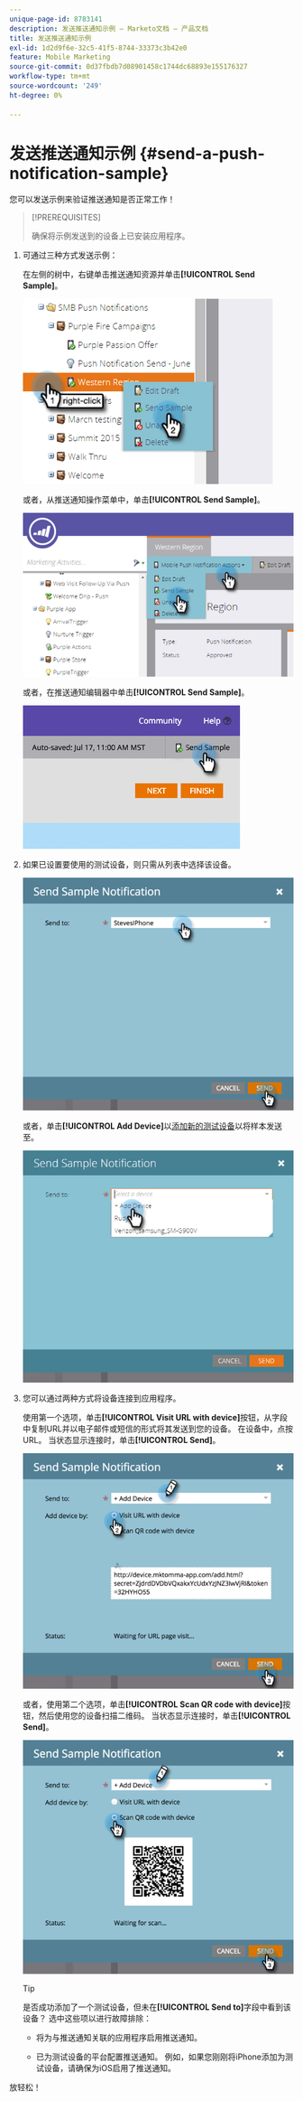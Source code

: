 ```yaml
---
unique-page-id: 8783141
description: 发送推送通知示例 — Marketo文档 — 产品文档
title: 发送推送通知示例
exl-id: 1d2d9f6e-32c5-41f5-8744-33373c3b42e0
feature: Mobile Marketing
source-git-commit: 0d37fbdb7d08901458c1744dc68893e155176327
workflow-type: tm+mt
source-wordcount: '249'
ht-degree: 0%

---
```


# 发送推送通知示例 {#send-a-push-notification-sample}

您可以发送示例来验证推送通知是否正常工作！

>[!PREREQUISITES]
>
>确保将示例发送到的设备上已安装应用程序。

1. 可通过三种方式发送示例：

   在左侧的树中，右键单击推送通知资源并单击&#x200B;**[!UICONTROL Send Sample]**。

   ![](assets/image2015-7-13-11-3a26-3a15.png)

   或者，从推送通知操作菜单中，单击&#x200B;**[!UICONTROL Send Sample]**。

   ![](assets/image2015-7-13-11-3a28-3a37.png)

   或者，在推送通知编辑器中单击&#x200B;**[!UICONTROL Send Sample]**。

   ![](assets/image2015-7-20-13-3a29-3a3.png)

1. 如果已设置要使用的测试设备，则只需从列表中选择该设备。

   ![](assets/image2015-7-29-8-3a25-3a17.png)

   或者，单击&#x200B;**[!UICONTROL Add Device]**&#x200B;以[添加新的测试设备](/help/marketo/product-docs/mobile-marketing/push-notifications/adding-a-new-test-device.md)以将样本发送至。

   ![](assets/image2015-7-13-11-3a34-3a21.png)

1. 您可以通过两种方式将设备连接到应用程序。

   使用第一个选项，单击&#x200B;**[!UICONTROL Visit URL with device]**&#x200B;按钮，从字段中复制URL并以电子邮件或短信的形式将其发送到您的设备。 在设备中，点按URL。 当状态显示连接时，单击&#x200B;**[!UICONTROL Send]**。

   ![](assets/image2015-7-29-8-3a29-3a18.png)

   或者，使用第二个选项，单击&#x200B;**[!UICONTROL Scan QR code with device]**&#x200B;按钮，然后使用您的设备扫描二维码。 当状态显示连接时，单击&#x200B;**[!UICONTROL Send]**。

   ![](assets/image2015-7-29-8-3a31-3a20.png)

   >[!TIP]
   >
   >是否成功添加了一个测试设备，但未在&#x200B;**[!UICONTROL Send to]**&#x200B;字段中看到该设备？ 选中这些项以进行故障排除：
   >
   >* 将为与推送通知关联的应用程序启用推送通知。
   >
   >* 已为测试设备的平台配置推送通知。 例如，如果您刚刚将iPhone添加为测试设备，请确保为iOS启用了推送通知。

放轻松！

